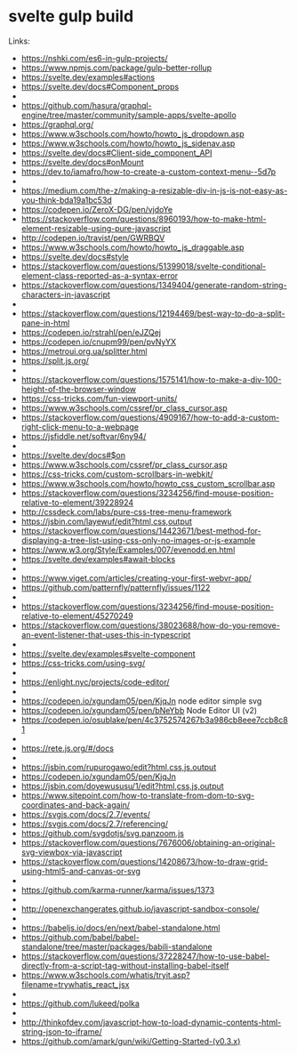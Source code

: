 # svelte gulp build

Links:
 * https://nshki.com/es6-in-gulp-projects/
 * https://www.npmjs.com/package/gulp-better-rollup
 * https://svelte.dev/examples#actions
 * https://svelte.dev/docs#Component_props
 * 
 * https://github.com/hasura/graphql-engine/tree/master/community/sample-apps/svelte-apollo
 * https://graphql.org/
 * https://www.w3schools.com/howto/howto_js_dropdown.asp
 * https://www.w3schools.com/howto/howto_js_sidenav.asp
 * https://svelte.dev/docs#Client-side_component_API
 * https://svelte.dev/docs#onMount
 * https://dev.to/iamafro/how-to-create-a-custom-context-menu--5d7p
 * 
 * https://medium.com/the-z/making-a-resizable-div-in-js-is-not-easy-as-you-think-bda19a1bc53d
 * https://codepen.io/ZeroX-DG/pen/vjdoYe
 * https://stackoverflow.com/questions/8960193/how-to-make-html-element-resizable-using-pure-javascript
 * http://codepen.io/travist/pen/GWRBQV
 * https://www.w3schools.com/howto/howto_js_draggable.asp
 * https://svelte.dev/docs#style
 * https://stackoverflow.com/questions/51399018/svelte-conditional-element-class-reported-as-a-syntax-error
 * https://stackoverflow.com/questions/1349404/generate-random-string-characters-in-javascript
 * 
 * https://stackoverflow.com/questions/12194469/best-way-to-do-a-split-pane-in-html
 * https://codepen.io/rstrahl/pen/eJZQej
 * https://codepen.io/cnupm99/pen/pvNyYX
 * https://metroui.org.ua/splitter.html
 * https://split.js.org/
 * 
 * https://stackoverflow.com/questions/1575141/how-to-make-a-div-100-height-of-the-browser-window
 * https://css-tricks.com/fun-viewport-units/
 * https://www.w3schools.com/cssref/pr_class_cursor.asp
 * https://stackoverflow.com/questions/4909167/how-to-add-a-custom-right-click-menu-to-a-webpage
 * https://jsfiddle.net/softvar/6ny94/
 * 
 * https://svelte.dev/docs#$on
 * https://www.w3schools.com/cssref/pr_class_cursor.asp
 * https://css-tricks.com/custom-scrollbars-in-webkit/
 * https://www.w3schools.com/howto/howto_css_custom_scrollbar.asp
 * https://stackoverflow.com/questions/3234256/find-mouse-position-relative-to-element/39228924
 * http://cssdeck.com/labs/pure-css-tree-menu-framework
 * https://jsbin.com/layewuf/edit?html,css,output
 * https://stackoverflow.com/questions/14423671/best-method-for-displaying-a-tree-list-using-css-only-no-images-or-js-example
 * https://www.w3.org/Style/Examples/007/evenodd.en.html
 * https://svelte.dev/examples#await-blocks
 * 
 * https://www.viget.com/articles/creating-your-first-webvr-app/
 * https://github.com/patternfly/patternfly/issues/1122
 * 
 * https://stackoverflow.com/questions/3234256/find-mouse-position-relative-to-element/45270249
 * https://stackoverflow.com/questions/38023688/how-do-you-remove-an-event-listener-that-uses-this-in-typescript
 * 
 * https://svelte.dev/examples#svelte-component
 * https://css-tricks.com/using-svg/
 * 
 * https://enlight.nyc/projects/code-editor/
 * 
 * https://codepen.io/xgundam05/pen/KjqJn node editor simple svg
 * https://codepen.io/xgundam05/pen/bNeYbb Node Editor UI (v2)
 * https://codepen.io/osublake/pen/4c3752574267b3a986cb8eee7ccb8c81
 * 
 * https://rete.js.org/#/docs
 * 
 * https://jsbin.com/rupurogawo/edit?html,css,js,output
 * https://codepen.io/xgundam05/pen/KjqJn
 * https://jsbin.com/doyewususu/1/edit?html,css,js,output
 * https://www.sitepoint.com/how-to-translate-from-dom-to-svg-coordinates-and-back-again/
 * https://svgjs.com/docs/2.7/events/
 * https://svgjs.com/docs/2.7/referencing/
 * https://github.com/svgdotjs/svg.panzoom.js
 * https://stackoverflow.com/questions/7676006/obtaining-an-original-svg-viewbox-via-javascript
 * https://stackoverflow.com/questions/14208673/how-to-draw-grid-using-html5-and-canvas-or-svg
 * 
 * https://github.com/karma-runner/karma/issues/1373
 * 
 * http://openexchangerates.github.io/javascript-sandbox-console/
 * 
 * https://babeljs.io/docs/en/next/babel-standalone.html
 * https://github.com/babel/babel-standalone/tree/master/packages/babili-standalone
 * https://stackoverflow.com/questions/37228247/how-to-use-babel-directly-from-a-script-tag-without-installing-babel-itself
 * https://www.w3schools.com/whatis/tryit.asp?filename=trywhatis_react_jsx
 * 
 * https://github.com/lukeed/polka
 * 
 * http://thinkofdev.com/javascript-how-to-load-dynamic-contents-html-string-json-to-iframe/
 * https://github.com/amark/gun/wiki/Getting-Started-(v0.3.x)